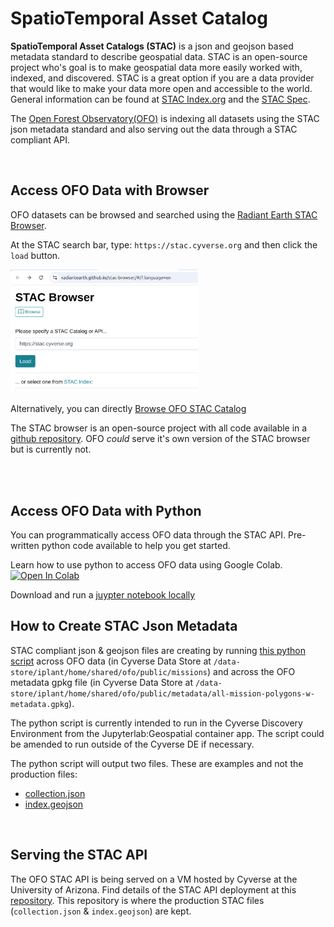 # SpatioTemporal Asset Catalog

**SpatioTemporal Asset Catalogs (STAC)** is a json and geojson based metadata standard to describe geospatial data. STAC is an open-source project who's goal is to make geospatial data more easily worked with, indexed, and discovered. STAC is a great option if you are a data provider that would like to make your data more open and accessible to the world. General information can be found at [STAC Index.org](https://stacindex.org/) and the [STAC Spec](https://stacspec.org/en). 

The [Open Forest Observatory(OFO)](https://openforestobservatory.org/) is indexing all datasets using the STAC json metadata standard and also serving out the data through a STAC compliant API. 

<br/>

## Access OFO Data with Browser

OFO datasets can be browsed and searched using the [Radiant Earth STAC Browser](https://radiantearth.github.io/stac-browser/#/?.language=en). 

At the STAC search bar, type: `https://stac.cyverse.org` and then click the `load` button. 

<img src="./images/stac_browser_ofo.png" width=300>

<br/>

Alternatively, you can directly [Browse OFO STAC Catalog](https://radiantearth.github.io/stac-browser/#/external/stac.cyverse.org/)

The STAC browser is an open-source project with all code available in a [github repository](https://github.com/radiantearth/stac-browser). OFO _could_ serve it's own version of the STAC browser but is currently not. 

<br/>
<br/>

## Access OFO Data with Python

You can programmatically access OFO data through the STAC API. Pre-written python code available to help you get started. 

Learn how to use python to access OFO data using Google Colab. <a href="https://colab.research.google.com/github/open-forest-observatory/stac/blob/main/scripts/STAC_API.ipynb" target="_parent"><img src="https://colab.research.google.com/assets/colab-badge.svg" alt="Open In Colab"/></a>

Download and run a [juypter notebook locally](./scripts/STAC_API.ipynb)

## How to Create STAC Json Metadata

STAC compliant json & geojson files are creating by running [this python script](./scripts/STAC_creation_OFO.ipynb) across OFO data (in Cyverse Data Store at `/data-store/iplant/home/shared/ofo/public/missions`) and across the OFO metadata gpkg file (in Cyverse Data Store at `/data-store/iplant/home/shared/ofo/public/metadata/all-mission-polygons-w-metadata.gpkg`).

The python script is currently intended to run in the Cyverse Discovery Environment from the Jupyterlab:Geospatial container app. The script could be amended to run outside of the Cyverse DE if necessary. 

The python script will output two files. These are examples and not the production files: 

  * [collection.json](./stac_json/collection.json)
  * [index.geojson](./stac_json/index.geojson) 

<br/>

## Serving the STAC API

The OFO STAC API is being served on a VM hosted by Cyverse at the University of Arizona. Find details of the STAC API deployment at this [repository](https://github.com/cyverse-gis/cyverse-stac). This repository is where the production STAC files (`collection.json` & `index.geojson`) are kept. 







